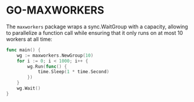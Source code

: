 # GO-MAXWORKERS

The `maxworkers` package wraps a sync.WaitGroup with a capacity,
allowing to parallelize a function call while ensuring that it only runs on at most 10 workers at all time:

```go
func main() {
	wg := maxworkers.NewGroup(10)
	for i := 0; i < 1000; i++ {
		wg.Run(func() {
			time.Sleep(1 * time.Second)
		})
	}
	wg.Wait()
}
```